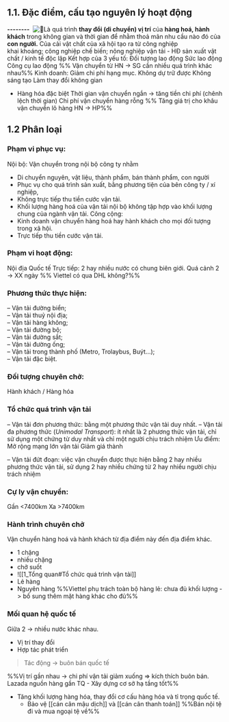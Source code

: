 ## 1.1. Đặc điểm, cấu tạo nguyên lý hoạt động
**--------**
 ![📝](https://static.xx.fbcdn.net/images/emoji.php/v9/tcc/1/16/1f4dd.png)Là quá trình **thay đổi (di chuyển) vị trí** của **hàng hoá, hành khách** trong không gian và thời gian để nhằm thoả mãn nhu cầu nào đó của **con người.**
Của cải vật chất của xã hội tạo ra từ
	công nghiệp  
	khai khoáng; 
	công nghiệp chế biến; 
	nông nghiệp 
	vận tải - HĐ sản xuất vật chất / kinh tế độc lập
Kết hợp của 3 yếu tố:
	Đối tượng lao động
	Sức lao động
	Công cụ lao động
%% Vận chuyển từ HN -> SG cần nhiều quá trình khác nhau%%
Kinh doanh: Giảm chi phí hạng mục.
	Không dự trữ được
	Không sáng tạo
	Làm thay đổi không gian
- Hàng hóa đặc biệt
	Thời gian vận chuyển ngắn -> tăng tiền chi phí (chênh lệch thời gian)
	Chi phí vận chuyển hàng rỗng
%% Tăng giá trị cho khâu vận chuyển lô hàng HN -> HP%%
## 1.2 Phân loại
### Phạm vi phục vụ:
Nội bộ: 
  Vận chuyển trong nội bộ công ty nhằm
  - Di chuyển nguyên, vật liệu, thành phẩm, bán thành phẩm, con người 
  - Phục vụ cho quá trình sản xuất, bằng phương tiện của bên công ty / xí nghiệp, 
  - Không trực tiếp thu tiền cước vận tải.
  - Khối lượng hàng hoá của vận tải nội bộ không tập hợp vào khối lượng chung của ngành vận tải.
Công cộng: 
 - Kinh doanh vận chuyển hàng hoá hay hành khách cho mọi đối tượng trong xã hội.
 - Trực tiếp thu tiền cước vận tải.
### Phạm vi hoạt động:
Nội địa
Quốc tế 
	Trực tiếp: 2 hay nhiều nước có chung biên giới.
	Quá cảnh 2 -> XX ngày
%% Viettel có qua DHL không?%%
### Phương thức thực hiện:
– Vận tải đường biển;  
– Vận tải thuỷ nội địa;  
– Vận tải hàng không;  
– Vận tải đường bộ;  
– Vận tải đường sắt;  
– Vận tải đường ống;  
– Vận tải trong thành phố (Metro, Trolaybus, Buýt...);  
– Vận tải đặc biệt.
### Đối tượng chuyên chở:
Hành khách / Hàng hóa
### Tổ chức quá trình vận tải  
– Vận tải đơn phương thức: 
	bằng một phương thức vận tải duy nhất. 
– Vận tải đa phương thức (_Unimodal Transport_): 
	ít nhất là 2 phương thức vận tải, 
	chỉ sử dụng một chứng từ duy nhất và chỉ một người chịu trách nhiệm 
		Ưu điểm:
			Mở rộng mạng lớn vận tải
			Giảm giá thành 
			
– Vận tải đứt đoạn: 
	việc vận chuyển được thực hiện bằng 2 hay nhiều phương thức vận tải, 
	sử dụng 2 hay nhiều chứng từ 2 hay nhiều người chịu trách nhiệm
### Cự ly vận chuyển:
Gần <7400km
Xa >7400km 
### Hành trình chuyên chở
Vận chuyển hàng hoá và hành khách từ địa điểm này đến địa điểm khác.
- 1 chặng 
- nhiều chặng 
- chở suốt
-  ![[1_Tổng quan#Tổ chức quá trình vận tải]] 
- Lẻ hàng
- Nguyên hàng
  %%Viettel phụ trách toàn bộ hàng lẻ: chưa đủ khối lượng -> bổ sung thêm mặt hàng khác cho đủ%%
### Mối quan hệ quốc tế
Giữa 2 -> nhiều nước khác nhau.
  - Vị trí thay đổi
  - Hợp tác phát triển
> Tác động -> buôn bán quốc tế

%%Vị trí gần nhau -> chi phí vận tải giảm xuống => kích thích buôn bán.
Lazada nguồn hàng gần TQ - Xây dựng cơ sở hạ tầng tốt%%

- Tăng khối lượng hàng hóa, thay đổi cơ cấu hàng hóa và tỉ trọng quốc tế.
	- Bảo vệ [[cán cân mậu dịch]] và [[cán cân thanh toán]]
%%Bán nội tệ đi và mua ngoại tệ về%%






